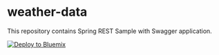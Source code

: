 # weather-data

This repository contains Spring REST Sample with Swagger application.

[![Deploy to Bluemix](https://bluemix.net/deploy/button.png)](https://bluemix.net/deploy?repository=https://github.com/LuFerMX/weather-data&branch=master)  

